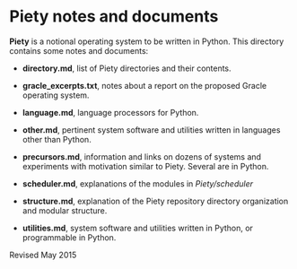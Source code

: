 Piety notes and documents
=========================

**Piety** is a notional operating system to be written in Python.
  This directory contains some notes and documents:

- **directory.md**, list of Piety directories and their contents.

- **gracle_excerpts.txt**, notes about a report on the proposed Gracle
    operating system.

- **language.md**, language processors for Python.

- **other.md**, pertinent system software and utilities written in
    languages other than Python.

- **precursors.md**, information and links on dozens of systems and
    experiments with motivation similar to Piety.  Several are in
    Python.

- **scheduler.md**, explanations of the modules in *Piety/scheduler*

- **structure.md**, explanation of the Piety repository directory
    organization and modular structure.

- **utilities.md**, system software and utilities written in Python,
    or programmable in Python.

Revised May 2015
